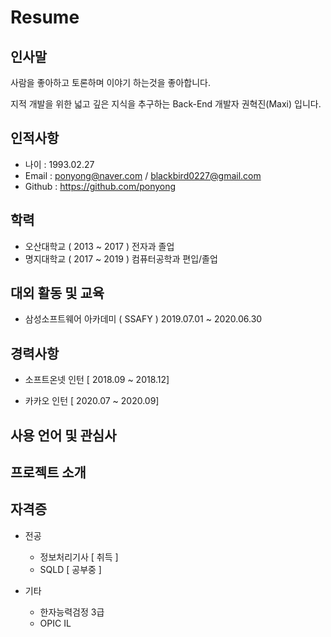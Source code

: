 # Resume

## 인사말

사람을 좋아하고 토론하며 이야기 하는것을 좋아합니다.

지적 개발을 위한 넓고 깊은 지식을 추구하는 Back-End 개발자 권혁진(Maxi) 입니다.

## 인적사항

- 나이 : 1993.02.27
- Email : ponyong@naver.com / blackbird0227@gmail.com
- Github : https://github.com/ponyong

## 학력

- 오산대학교 ( 2013 ~ 2017 ) 전자과 졸업
- 명지대학교 ( 2017 ~ 2019 ) 컴퓨터공학과 편입/졸업

## 대외 활동 및 교육

- 삼성소프트웨어 아카데미 ( SSAFY ) 2019.07.01 ~ 2020.06.30

## 경력사항

- 소프트온넷 인턴 [ 2018.09 ~ 2018.12]

- 카카오 인턴 [ 2020.07 ~ 2020.09]

## 사용 언어 및 관심사

## 프로젝트 소개

## 자격증

- 전공

  - 정보처리기사 [ 취득 ]
  - SQLD [ 공부중 ]

- 기타
  - 한자능력검정 3급
  * OPIC IL
